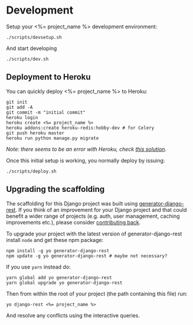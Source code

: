 # Development

Setup your <%= project_name %> development environment:

    ./scripts/devsetup.sh

And start developing

    ./scripts/dev.sh

## Deployment to Heroku

You can quickly deploy <%= project_name %> to Heroku:

    git init
    git add -A
    git commit -m "initial commit"
    heroku login
    heroku create <%= project_name %>
    heroku addons:create heroku-redis:hobby-dev # for Celery
    git push heroku master
    heroku run python manage.py migrate

*Note: there seems to be an error with Heroku, check
[this solution](http://stackoverflow.com/a/38954680/544059).*

Once this initial setup is working, you normally deploy by issuing:

    ./scripts/deploy.sh

## Upgrading the scaffolding

The scaffolding for this Django project was built using
[generator-django-rest][]. If you think of an improvement for your
Django project and that could benefit a wider range of projects
(e.g. auth, user management, caching improvements etc.), please consider
[contributing back][generator-django-rest].

To upgrade your project with the latest version of generator-django-rest
install `node` and get these npm package:

    npm install -g yo generator-django-rest
    npm update -g yo generator-django-rest # maybe not necessary?

If you use `yarn` instead do:

    yarn global add yo generator-django-rest
    yarn global upgrade yo generator-django-rest

Then from within the root of your project (the path containing this file) run:

    yo django-rest <%= project_name %>

And resolve any conflicts using the interactive queries.

[generator-django-rest]: https://github.com/metakermit/generator-django-rest
